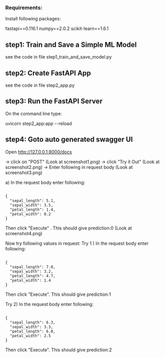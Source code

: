 
### Requirements:
Install following packages:

fastapi==0.116.1
numpy==2.0.2
scikit-learn==1.6.1


## step1: Train and Save a Simple ML Model

see the code in file step1_train_and_save_model.py

## step2: Create FastAPI App

see the code in file step2_app.py

## step3: Run the FastAPI Server

On the command line type:

uvicorn step2_app:app --reload

## step4: Goto auto generated swagger UI
Open http://127.0.0.1:8000/docs

-> click on "POST"    (Look at screenshot1.png) 
-> click "Try it Out" (Look at screenshot2.png)
-> Enter following in request body (Look at screenshot3.png)

a) In the request body enter following:
```

{
  "sepal_length": 5.1,
  "sepal_width": 3.5,
  "petal_length": 1.4,
  "petal_width": 0.2
}

```

Then click "Execute" . This should give prediction:0 (Look at screenshot4.png)

Now try following values in request:
Try 1 ) In the request body enter following:
```

{
  "sepal_length": 7.0,
  "sepal_width": 3.2,
  "petal_length": 4.7,
  "petal_width": 1.4
}

```

Then click "Execute". This should give prediction:1

Try 2) In the request body enter following:
```

{
  "sepal_length": 6.3,
  "sepal_width": 3.3,
  "petal_length": 6.0,
  "petal_width": 2.5
}

```

Then click "Execute". This should give prediction:2





